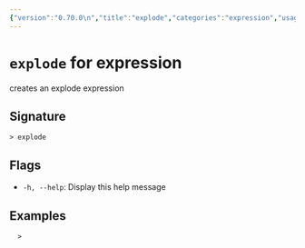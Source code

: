 ```yaml
---
{"version":"0.70.0\n","title":"explode","categories":"expression","usage":"creates an explode expression\n"}
---
```

<!-- THIS FILE IS GENERATED BY update_book_commands.cjs USING NUSHELL'S HELP COMMANDS.
REFRAIN FROM EDITING IT MANUALLY.-->
# <code>explode</code> for expression

<div class='command-title'>creates an explode expression</div>

## Signature

```> explode```

## Flags

 * ```-h, --help```: Display this help message
## Examples

  
```shell
  > 
```


